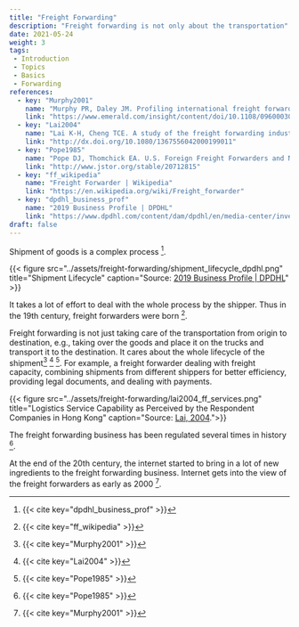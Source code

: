 ```yaml
---
title: "Freight Forwarding"
description: "Freight forwarding is not only about the transportation"
date: 2021-05-24
weight: 3
tags:
 - Introduction
 - Topics
 - Basics
 - Forwarding
references:
  - key: "Murphy2001"
    name: "Murphy PR, Daley JM. Profiling international freight forwarders: an update. Int j phys distrib logist manag. 2001;31: 152–168. doi:10.1108/09600030110389433"
    link: "https://www.emerald.com/insight/content/doi/10.1108/09600030110389433/full/html"
  - key: "Lai2004"
    name: "Lai K-H, Cheng TCE. A study of the freight forwarding industry in Hong Kong. Int J Logist Res Appl. 2004;7: 71–84. doi:10.1080/1367556042000199011"
    link: "http://dx.doi.org/10.1080/1367556042000199011"
  - key: "Pope1985"
    name: "Pope DJ, Thomchick EA. U.S. Foreign Freight Forwarders and NVOCCs. Transportation Journal. 1985;24: 26–36. Available: http://www.jstor.org/stable/20712815"
    link: "http://www.jstor.org/stable/20712815"
  - key: "ff_wikipedia"
    name: "Freight Forwarder | Wikipedia"
    link: "https://en.wikipedia.org/wiki/Freight_forwarder"
  - key: "dpdhl_business_prof"
    name: "2019 Business Profile | DPDHL"
    link: "https://www.dpdhl.com/content/dam/dpdhl/en/media-center/investors/documents/business-profiles/DPDHL-Business-Profile-2019.pdf"
draft: false
---
```


Shipment of goods is a complex process [^dpdhl_business_prof].

{{< figure src="../assets/freight-forwarding/shipment_lifecycle_dpdhl.png" title="Shipment Lifecycle" caption="Source: [2019 Business Profile | DPDHL](https://www.dpdhl.com/content/dam/dpdhl/en/media-center/investors/documents/business-profiles/DPDHL-Business-Profile-2019.pdf)" >}}

It takes a lot of effort to deal with the whole process by the shipper. Thus in the 19th century, freight forwarders were born [^ff_wikipedia].

Freight forwarding is not just taking care of the transportation from origin to destination, e.g., taking over the goods and place it on the trucks and transport it to the destination. It cares about the whole lifecycle of the shipment[^Murphy2001] [^Lai2004] [^Pope1985]. For example, a freight forwarder dealing with freight capacity, combining shipments from different shippers for better efficiency, providing legal documents, and dealing with payments.

{{< figure src="../assets/freight-forwarding/lai2004_ff_services.png" title="Logistics Service Capability as Perceived by the Respondent Companies in Hong Kong" caption="Source: [Lai, 2004](http://dx.doi.org/10.1080/1367556042000199011).">}}

The freight forwarding business has been regulated several times in history [^Pope1985].

At the end of the 20th century, the internet started to bring in a lot of new ingredients to the freight forwarding business. Internet gets into the view of the freight forwarders as early as 2000 [^Murphy2001].



[^ff_wikipedia]: {{< cite key="ff_wikipedia" >}}
[^dpdhl_business_prof]: {{< cite key="dpdhl_business_prof" >}}
[^Murphy2001]: {{< cite key="Murphy2001" >}}
[^Lai2004]: {{< cite key="Lai2004" >}}
[^Pope1985]: {{< cite key="Pope1985" >}}